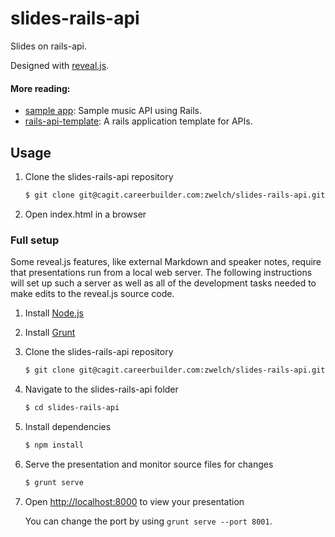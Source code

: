 # slides-rails-api

Slides on rails-api. 

Designed with [reveal.js](http://lab.hakim.se/reveal-js/#/).

#### More reading:
- [sample app](https://cagit.careerbuilder.com/zwelch/rails-api): Sample music API using Rails.
- [rails-api-template](https://cagit.careerbuilder.com/zwelch/rails-api-template): A rails application template for APIs.

## Usage

1. Clone the slides-rails-api repository
   ```sh
   $ git clone git@cagit.careerbuilder.com:zwelch/slides-rails-api.git
   ```

2. Open index.html in a browser

### Full setup

Some reveal.js features, like external Markdown and speaker notes, require that presentations run from a local web server. The following instructions will set up such a server as well as all of the development tasks needed to make edits to the reveal.js source code.

1. Install [Node.js](http://nodejs.org/)

2. Install [Grunt](http://gruntjs.com/getting-started#installing-the-cli)

4. Clone the slides-rails-api repository
   ```sh
   $ git clone git@cagit.careerbuilder.com:zwelch/slides-rails-api.git
   ```

5. Navigate to the slides-rails-api folder
   ```sh
   $ cd slides-rails-api
   ```

6. Install dependencies
   ```sh
   $ npm install
   ```

7. Serve the presentation and monitor source files for changes
   ```sh
   $ grunt serve
   ```

8. Open <http://localhost:8000> to view your presentation

   You can change the port by using `grunt serve --port 8001`.
